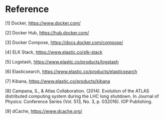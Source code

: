 # Reference

[1] Docker, https://www.docker.com/

[2] Docker Hub, https://hub.docker.com/

[3] Docker Compose, https://docs.docker.com/compose/

[4] ELK Stack, https://www.elastic.co/elk-stack 

[5] Logstash, https://www.elastic.co/products/logstash

[6] Elasticsearch, https://www.elastic.co/products/elasticsearch

[7] Kibana, https://www.elastic.co/products/kibana

[8] Campana, S., & Atlas Collaboration. (2014). Evolution of the ATLAS distributed computing system during the LHC long shutdown. In Journal of Physics: Conference Series (Vol. 513, No. 3, p. 032016). IOP Publishing.

[9] dCache, https://www.dcache.org/


